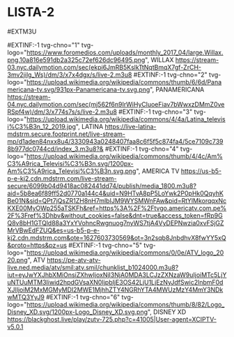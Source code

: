 # LISTA-2

#EXTM3U

#EXTINF:-1 tvg-chno="1" tvg-logo="https://www.foromedios.com/uploads/monthly_2017_04/large.Willax.png.10a816e591db2a325c72ef626dc96495.png", WILLAX
https://stream-03.nyc.dailymotion.com/sec(ekpi6JmRB5KslkTtNqtBmqX7gf-ZrCH-3mv2jilg_Ws)/dm/3/x7x4dgx/s/live-2.m3u8
#EXTINF:-1 tvg-chno="2" tvg-logo="https://upload.wikimedia.org/wikipedia/commons/thumb/6/6d/Panamericana-tv.svg/931px-Panamericana-tv.svg.png", PANAMERICANA
https://stream-04.nyc.dailymotion.com/sec(mj562f6n9IrWiHyCluoeFiav7bWwxzDMmZ0veRSpf4w)/dm/3/x774s7s/s/live-2.m3u8
#EXTINF:-1 tvg-chno="3" tvg-logo="https://upload.wikimedia.org/wikipedia/commons/4/4a/Latina_televisi%C3%B3n_12_2019.jpg", LATINA
https://live-latina-mdstrm.secure.footprint.net/live-stream-mp/d1aden84nxx8u4/3330943a0248407faa8c6f5f5c874fa4/5ce7109c7398b977dc0744cd/index_3.m3u8?&
#EXTINF:-1 tvg-chno="4" tvg-logo="https://upload.wikimedia.org/wikipedia/commons/thumb/4/4c/Am%C3%A9rica_Televisi%C3%B3n.svg/1200px-Am%C3%A9rica_Televisi%C3%B3n.svg.png", AMERICA TV
https://us-b5-p-e-kj2.cdn.mdstrm.com/live-stream-secure/6099b04d9418ac082441dd74/publish/media_1800.m3u8?aid=5b8ea6f89ff52d0770a144c4&uid=N9HTvA8pP5LoYwk2P0pHk0QqyhKBe01N&sid=QPt7jQsZR1ZH8nH7mlbIJM9WYSMWnFAw&pid=RtYlMkorqqxNcKXE00MyOWp255aTSKFh&ref=https%3A%2F%2Ftvgo.americatv.com.pe%2F%3Fref%3Dhbv&without_cookies=false&dnt=true&access_token=fRp9GQ8v8bH1GTQld88a3YxYVohncRwgnuog7nyWS7tjA4VyDEPNwzia0xvFSjGZMrVBwEdFZUQ&es=us-b5-p-e-kj2.cdn.mdstrm.com&ote=1627603730569&ot=3n2sqb8JnbdhvX8fwYY5xQ&proto=https&pz=us
#EXTINF:-1 tvg-chno="5" tvg-logo="https://upload.wikimedia.org/wikipedia/commons/0/0e/ATV_logo_2020.png", ATV
https://pe-atv-atv-live.ned.media/atv/smil:atv.smil/chunklist_b1024000.m3u8?iut=eyJwYXJhbXMiOnsiZXhwIjoxNjI3NjA0MDA3LCJzZXNzaW9uIjoiMTc5LjYuNTUuMTM3Iiwid2hpdGVsaXN0IjpbIjE3OS42LjU1LjEzNyJdfSwic2lnbmF0dXJlIjoiM2MxMGMyMDI2MWE1MjhhZTY4NGRhYTA4MWUzMzY4MmY3NDkwMTQ3YyJ9
#EXTINF:-1 tvg-chno="6" tvg-logo="https://upload.wikimedia.org/wikipedia/commons/thumb/8/82/Logo_Disney_XD.svg/1200px-Logo_Disney_XD.svg.png", DISNEY XD
https://blackghost.live/play/zutv-725.php?c=41005|User-agent=XCIPTV-v5.0.1
